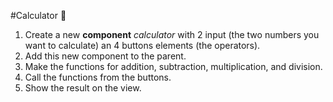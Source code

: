 
#Calculator 🔢

1. Create a new **component** *calculator* with 2 input (the two numbers you want to calculate) an 4 buttons elements (the operators).
2. Add this new component to the parent.
3. Make the functions for addition, subtraction, multiplication, and division.
4. Call the functions from the buttons.
5. Show the result on the view.